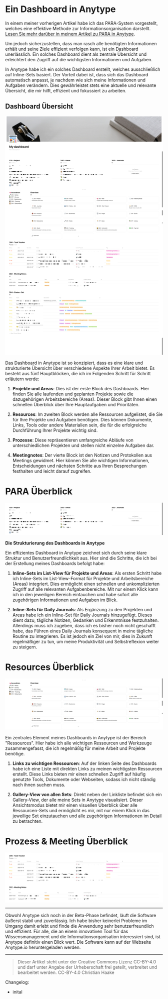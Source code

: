 # Ein Dashboard in Anytype
In einem meiner vorherigen Artikel habe ich das PARA-System vorgestellt, welches eine effektive Methode zur Informationsorganisation darstellt. [Lesen Sie mehr darüber in meinem Artikel zu PARA in Anytype](https://haak3.de/articles/2023_Anytype/2023_Anytype-mit-PARA/2023_Using-PARA-with-Anytype.html). 

Um jedoch sicherzustellen, dass man rasch alle benötigten Informationen erhält und seine Ziele effizient verfolgen kann, ist ein Dashboard unerlässlich. Ein solches Dashboard dient als zentrale Übersicht und erleichtert den Zugriff auf die wichtigsten Informationen und Aufgaben. 

In Anytype habe ich ein solches Dashboard erstellt, welches ausschließlich auf Inline-Sets basiert. Der Vorteil dabei ist, dass sich das Dashboard automatisch anpasst, je nachdem wie sich meine Informationen und Aufgaben verändern. Dies gewährleistet stets eine aktuelle und relevante Übersicht, die mir hilft, effizient und fokussiert zu arbeiten.

## Dashboard Übersicht
![Dashboard Overview](2023-10-22_Dashboard-Overview.png)

Das Dashboard in Anytype ist so konzipiert, dass es eine klare und strukturierte Übersicht über verschiedene Aspekte Ihrer Arbeit bietet. Es besteht aus fünf Hauptblöcken, die ich im Folgenden Schritt für Schritt erläutern werde:

1. **Projekte und Areas**: Dies ist der erste Block des Dashboards. Hier finden Sie alle laufenden und geplanten Projekte sowie die dazugehörigen Arbeitsbereiche (Areas). Dieser Block gibt Ihnen einen schnellen Überblick über Ihre Hauptaufgaben und Prioritäten.

2. **Resources**: Im zweiten Block werden alle Ressourcen aufgelistet, die Sie für Ihre Projekte und Aufgaben benötigen. Dies können Dokumente, Links, Tools oder andere Materialien sein, die für die erfolgreiche Durchführung Ihrer Projekte wichtig sind.

3. **Prozesse**: Diese repräsentieren umfangreiche Abläufe von unterschiedlichen Projekten und stellen nicht einzelne Aufgaben dar.

4. **Meetingnotes**: Der vierte Block ist den Notizen und Protokollen aus Meetings gewidmet. Hier können Sie alle wichtigen Informationen, Entscheidungen und nächsten Schritte aus Ihren Besprechungen festhalten und leicht darauf zugreifen.

# PARA Überblick
![Dashobaord PARA](2023-10-22_Dashboard-PARA.png)

**Die Strukturierung des Dashboards in Anytype**

Ein effizientes Dashboard in Anytype zeichnet sich durch seine klare Struktur und Benutzerfreundlichkeit aus. Hier sind die Schritte, die ich bei der Erstellung meines Dashboards befolgt habe:

1. **Inline-Sets im List-View für Projekte und Areas**: Als ersten Schritt habe ich Inline-Sets im List-View-Format für Projekte und Arbeitsbereiche (Areas) integriert. Dies ermöglicht einen schnellen und unkomplizierten Zugriff auf alle relevanten Aufgabenbereiche. Mit nur einem Klick kann ich in den jeweiligen Bereich eintauchen und habe sofort alle zugehörigen Informationen und Aufgaben im Blick.

2. **Inline-Sets für Daily Journals**: Als Ergänzung zu den Projekten und Areas habe ich ein Inline-Set für Daily Journals hinzugefügt. Dieses dient dazu, tägliche Notizen, Gedanken und Erkenntnisse festzuhalten. Allerdings muss ich zugeben, dass ich es bisher noch nicht geschafft habe, das Führen eines Daily Journals konsequent in meine tägliche Routine zu integrieren. Es ist jedoch ein Ziel von mir, dies in Zukunft regelmäßiger zu tun, um meine Produktivität und Selbstreflexion weiter zu steigern.

# Resources Überblick
![Dashboard Sources](/articles/2023_Anytype/2023_Anytype-Dashboard/2023-10-22_Dashboard-Sources.png)

Ein zentrales Element meines Dashboards in Anytype ist der Bereich "Ressources". Hier habe ich alle wichtigen Ressourcen und Werkzeuge zusammengefasst, die ich regelmäßig für meine Arbeit und Projekte benötige.

1. **Links zu wichtigen Ressourcen**: Auf der linken Seite des Dashboards habe ich eine Liste mit direkten Links zu meinen wichtigsten Ressourcen erstellt. Diese Links bieten mir einen schnellen Zugriff auf häufig genutzte Tools, Dokumente oder Webseiten, sodass ich nicht ständig nach ihnen suchen muss.

2. **Gallery-View von allen Sets**: Direkt neben der Linkliste befindet sich ein Gallery-View, der alle meine Sets in Anytype visualisiert. Dieser Ansichtsmodus bietet mir einen visuellen Überblick über alle Ressourcen-Sets und ermöglicht es mir, mit nur einem Klick in das jeweilige Set einzutauchen und alle zugehörigen Informationen im Detail zu betrachten.

# Prozess & Meeting Überblick
![Dashboard Task and Meeting](2023-10-22_Dashboard-Meetings.png)



-----

Obwohl Anytype sich noch in der Beta-Phase befindet, läuft die Software äußerst stabil und zuverlässig. Ich habe bisher keinerlei Probleme im Umgang damit erlebt und finde die Anwendung sehr benutzerfreundlich und effizient. Für alle, die an einem innovativen Tool für das Wissensmanagement und die Informationsorganisation interessiert sind, ist Anytype definitiv einen Blick wert. Die Software kann auf der Webseite Anytype.io heruntergeladen werden.

-----

> Dieser Artikel steht unter der Creative Commons Lizenz CC-BY-4.0 und darf unter Angabe der Urheberschaft frei geteilt, verbreitet und bearbeitet werden.
> CC-BY-4.0 Christian Haake


Changelog:
- inital 